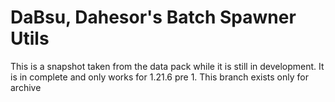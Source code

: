 # DaBsu, Dahesor's Batch Spawner Utils

This is a snapshot taken from the data pack while it is still in development. It is in complete and only works for 1.21.6 pre 1.
This branch exists only for archive
